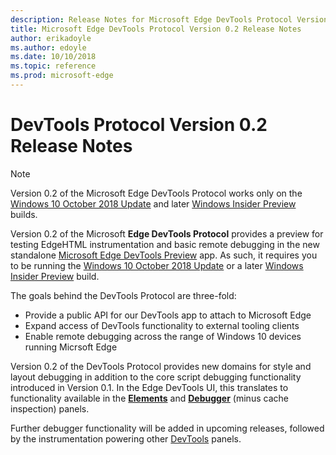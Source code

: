 ```yaml
---
description: Release Notes for Microsoft Edge DevTools Protocol Version 0.2
title: Microsoft Edge DevTools Protocol Version 0.2 Release Notes
author: erikadoyle
ms.author: edoyle
ms.date: 10/10/2018
ms.topic: reference
ms.prod: microsoft-edge
---
```


# DevTools Protocol Version 0.2 Release Notes

> [!NOTE]
> Version 0.2 of the Microsoft Edge DevTools Protocol works only on the [Windows 10 October 2018 Update]() and later [Windows Insider Preview](https://insider.windows.com/en-us/getting-started/) builds.

Version 0.2 of the Microsoft **Edge DevTools Protocol** provides a preview for testing EdgeHTML instrumentation and basic remote debugging in the new standalone [Microsoft Edge DevTools Preview](https://www.microsoft.com/en-us/store/p/microsoft-edge-devtools-preview/9mzbfrmz0mnj?activetab=pivot%3aoverviewtab) app. As such, it requires you to be running the [Windows 10 October 2018 Update]() or a later [Windows Insider Preview](https://insider.windows.com/en-us/getting-started/) build.

The goals behind the DevTools Protocol are three-fold:

 - Provide a public API for our DevTools app to attach to Microsoft Edge
 - Expand access of DevTools functionality to external tooling clients
 - Enable remote debugging across the range of Windows 10 devices running Micrsoft Edge 

Version 0.2 of the DevTools Protocol provides new domains for style and layout debugging in addition to the core script debugging functionality introduced in Version 0.1. In the Edge DevTools UI, this translates to functionality available in the [**Elements**](../../devtools-guide/elements.md) and [**Debugger**](../../devtools-guide/debugger.md) (minus cache inspection) panels.

Further debugger functionality will be added in upcoming releases, followed by the instrumentation powering other [DevTools](../../devtools-guide.md) panels.
